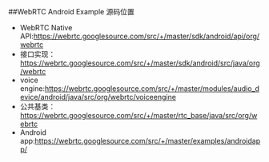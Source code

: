 ##WebRTC Android Example 源码位置

+ WebRTC Native API:https://webrtc.googlesource.com/src/+/master/sdk/android/api/org/webrtc
+ 接口实现：https://webrtc.googlesource.com/src/+/master/sdk/android/src/java/org/webrtc
+ voice engine:https://webrtc.googlesource.com/src/+/master/modules/audio_device/android/java/src/org/webrtc/voiceengine
+ 公共基类：https://webrtc.googlesource.com/src/+/master/rtc_base/java/src/org/webrtc
+ Android app:https://webrtc.googlesource.com/src/+/master/examples/androidapp/



